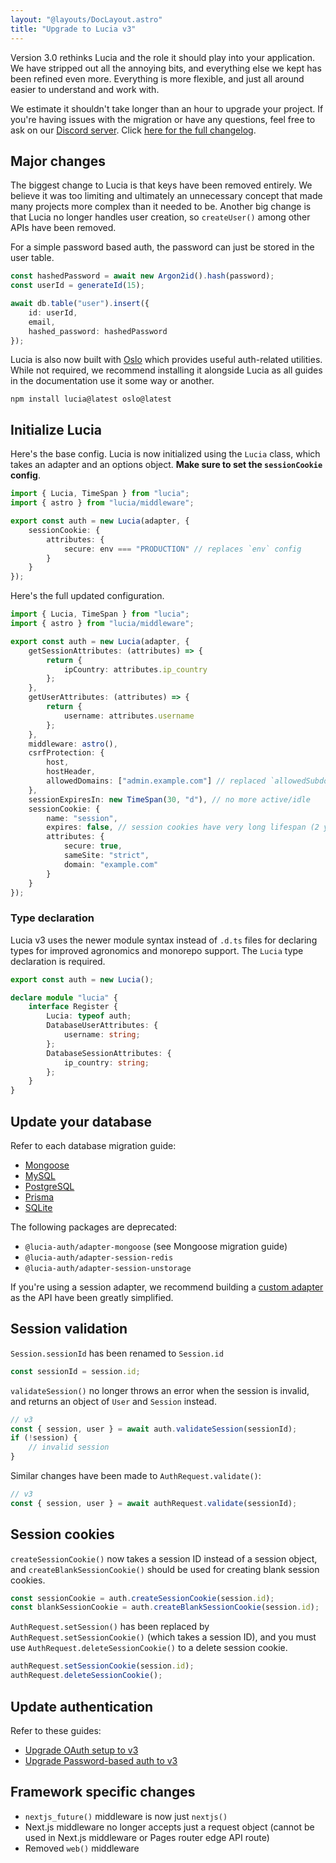 ```yaml
---
layout: "@layouts/DocLayout.astro"
title: "Upgrade to Lucia v3"
---
```


Version 3.0 rethinks Lucia and the role it should play into your application. We have stripped out all the annoying bits, and everything else we kept has been refined even more. Everything is more flexible, and just all around easier to understand and work with. 

We estimate it shouldn't take longer than an hour to upgrade your project. If you're having issues with the migration or have any questions, feel free to ask on our [Discord server](https://discord.com/invite/PwrK3kpVR3). Click [here for the full changelog]().

## Major changes

The biggest change to Lucia is that keys have been removed entirely. We believe it was too limiting and ultimately an unnecessary concept that made many projects more complex than it needed to be. Another big change is that Lucia no longer handles user creation, so `createUser()` among other APIs have been removed.

For a simple password based auth, the password can just be stored in the user table.

```ts
const hashedPassword = await new Argon2id().hash(password);
const userId = generateId(15);

await db.table("user").insert({
	id: userId,
	email,
	hashed_password: hashedPassword
});
```

Lucia is also now built with [Oslo]() which provides useful auth-related utilities. While not required, we recommend installing it alongside Lucia as all guides in the documentation use it some way or another.

```
npm install lucia@latest oslo@latest
```

## Initialize Lucia

Here's the base config. Lucia is now initialized using the `Lucia` class, which takes an adapter and an options object. **Make sure to set the `sessionCookie` config**.

```ts
import { Lucia, TimeSpan } from "lucia";
import { astro } from "lucia/middleware";

export const auth = new Lucia(adapter, {
	sessionCookie: {
		attributes: {
			secure: env === "PRODUCTION" // replaces `env` config
		}
	}
});
```

Here's the full updated configuration.

```ts
import { Lucia, TimeSpan } from "lucia";
import { astro } from "lucia/middleware";

export const auth = new Lucia(adapter, {
	getSessionAttributes: (attributes) => {
		return {
			ipCountry: attributes.ip_country
		};
	},
	getUserAttributes: (attributes) => {
		return {
			username: attributes.username
		};
	},
	middleware: astro(),
	csrfProtection: {
		host,
		hostHeader,
		allowedDomains: ["admin.example.com"] // replaced `allowedSubdomains`
	},
	sessionExpiresIn: new TimeSpan(30, "d"), // no more active/idle
	sessionCookie: {
		name: "session",
		expires: false, // session cookies have very long lifespan (2 years)
		attributes: {
			secure: true,
			sameSite: "strict",
			domain: "example.com"
		}
	}
});
```

### Type declaration

Lucia v3 uses the newer module syntax instead of `.d.ts` files for declaring types for improved agronomics and monorepo support. The `Lucia` type declaration is required.

```ts
export const auth = new Lucia();

declare module "lucia" {
	interface Register {
		Lucia: typeof auth;
		DatabaseUserAttributes: {
			username: string;
		};
		DatabaseSessionAttributes: {
			ip_country: string;
		};
	}
}
```

## Update your database

Refer to each database migration guide:

- [Mongoose](/upgrade-v3/mongoose)
- [MySQL](/upgrade-v3/mysql)
- [PostgreSQL](/upgrade-v3/postgresql)
- [Prisma](/upgrade-v3/prisma)
- [SQLite](/upgrade-v3/sqlite)

The following packages are deprecated:

- `@lucia-auth/adapter-mongoose` (see Mongoose migration guide)
- `@lucia-auth/adapter-session-redis`
- `@lucia-auth/adapter-session-unstorage`

If you're using a session adapter, we recommend building a [custom adapter]() as the API have been greatly simplified.

## Session validation

`Session.sessionId` has been renamed to `Session.id`

```ts
const sessionId = session.id;
```

`validateSession()` no longer throws an error when the session is invalid, and returns an object of `User` and `Session` instead.

```ts
// v3
const { session, user } = await auth.validateSession(sessionId);
if (!session) {
	// invalid session
}
```

Similar changes have been made to `AuthRequest.validate()`:

```ts
// v3
const { session, user } = await authRequest.validate(sessionId);
```

## Session cookies

`createSessionCookie()` now takes a session ID instead of a session object, and `createBlankSessionCookie()` should be used for creating blank session cookies.

```ts
const sessionCookie = auth.createSessionCookie(session.id);
const blankSessionCookie = auth.createBlankSessionCookie(session.id);
```

`AuthRequest.setSession()` has been replaced by `AuthRequest.setSessionCookie()` (which takes a session ID), and you must use `AuthRequest.deleteSessionCookie()` to a delete session cookie.

```ts
authRequest.setSessionCookie(session.id);
authRequest.deleteSessionCookie();
```

## Update authentication

Refer to these guides:

- [Upgrade OAuth setup to v3](/upgrade-v3/oauth)
- [Upgrade Password-based auth to v3](/upgrade-v3/password)

## Framework specific changes

- `nextjs_future()` middleware is now just `nextjs()`
- Next.js middleware no longer accepts just a request object (cannot be used in Next.js middleware or Pages router edge API route)
- Removed `web()` middleware
